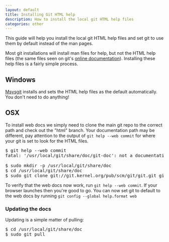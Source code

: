 ```yaml
---
layout: default
title: Installing Git HTML help
description: How to install the local git HTML help files
categories: other
---
```


This guide will help you install the local git HTML help files and set git to use them by default instead of the man pages.

Most git installations will install man files for help, but not the HTML help files (the same files seen on git's [online documentation](http://www.kernel.org/pub/software/scm/git-core/docs/)).  Installing these help files is a fairly simple process.

Windows
-------

[Msysgit](http://code.google.com/p/msysgit/) installs and sets the HTML help files as the default automatically.  You don't need to do anything!

OSX
---

To install web docs we simply need to clone the main git repo to the correct path and check out the "html" branch.  Your documentation path may be different, pay attention to the output of `git help --web commit` for where your git is set to look for the HTML files.

<pre class="terminal">
$ git help --web commit
fatal: '/usr/local/git/share/doc/git-doc': not a documentation directory.

$ sudo mkdir -p /usr/local/git/share/doc
$ cd /usr/local/git/share/doc
$ sudo git clone git://git.kernel.org/pub/scm/git/git.git git-doc --branch html
</pre>

To verify that the web docs now work, run `git help --web commit`.  If your browser launches then you're good to go.  You can now set git to default to the web docs by running `git config --global help.format web`

### Updating the docs

Updating is a simple matter of pulling:

<pre class="terminal">
$ cd /usr/local/git/share/doc
$ sudo git pull
</pre>
